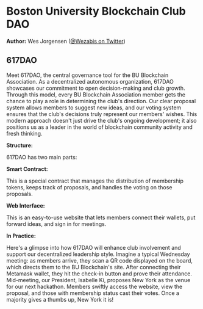 # Boston University Blockchain Club DAO

**Author:** Wes Jorgensen ([@Wezabis on Twitter](https://twitter.com/Wezabis))

## 617DAO

Meet 617DAO, the central governance tool for the BU Blockchain Association. As a decentralized autonomous organization, 617DAO showcases our commitment to open decision-making and club growth. Through this model, every BU Blockchain Association member gets the chance to play a role in determining the club's direction. Our clear proposal system allows members to suggest new ideas, and our voting system ensures that the club's decisions truly represent our members' wishes. This modern approach doesn't just drive the club's ongoing development; it also positions us as a leader in the world of blockchain community activity and fresh thinking.

**Structure:**

617DAO has two main parts:

**Smart Contract:** 

This is a special contract that manages the distribution of membership tokens, keeps track of proposals, and handles the voting on those proposals.


**Web Interface:**

This is an easy-to-use website that lets members connect their wallets, put forward ideas, and sign in for meetings.

**In Practice:**

Here's a glimpse into how 617DAO will enhance club involvement and support our decentralized leadership style. Imagine a typical Wednesday meeting: as members arrive, they scan a QR code displayed on the board, which directs them to the BU Blockchain's site. After connecting their Metamask wallet, they hit the check-in button and prove their attendance. Mid-meeting, our President, Isabelle Ki, proposes New York as the venue for our next hackathon. Members swiftly access the website, view the proposal, and those with membership status cast their votes. Once a majority gives a thumbs up, New York it is!